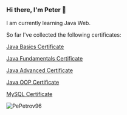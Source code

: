 ### Hi there, I'm Peter 👋

I am currently learning Java Web.

So far I've collected the following certificates:

<a href="https://softuni.bg/certificates/details/142247/02c6afca">Java Basics Certificate</a>

<a href="https://softuni.bg/certificates/details/148520/dda11e35">Java Fundamentals Certificate</a>

<a href="https://softuni.bg/certificates/details/161712/9d6ac1d2">Java Advanced Certificate</a>

<a href="https://softuni.bg/certificates/details/168960/cee775d1">Java OOP Certificate</a>

<a href="https://softuni.bg/certificates">MySQL Certificate</a>


<p>&nbsp;<img align="left" src="https://github-readme-stats.vercel.app/api?username=PePetrov96&show_icons=true&locale=en" alt="PePetrov96" /></p>


<!--
**PePetrov96/PePetrov96** is a ✨ _special_ ✨ repository because its `README.md` (this file) appears on your GitHub profile.

Here are some ideas to get you started:

- 🔭 I’m currently working on ...
- 🌱 I’m currently learning ...
- 👯 I’m looking to collaborate on ...
- 🤔 I’m looking for help with ...
- 💬 Ask me about ...
- 📫 How to reach me: ...
- 😄 Pronouns: ...
- ⚡ Fun fact: ...
-->
